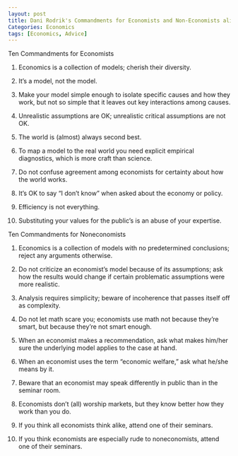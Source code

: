 ```yaml
---
layout: post
title: Dani Rodrik's Commandments for Economists and Non-Economists alike
Categories: Economics
tags: [Economics, Advice]
---
```



Ten Commandments for Economists 
1. Economics is a collection of models; cherish their diversity. 

2. It’s a model, not the model. 

3. Make your model simple enough to isolate specific causes and how they work, but not so simple that it leaves out key interactions among causes. 
4. Unrealistic assumptions are OK; unrealistic critical assumptions
   are not OK. 

5. The world is (almost) always second best.
 
6. To map a model to the real world you need explicit empirical
   diagnostics, which is more craft than science. 

7. Do not confuse agreement among economists for certainty about how
   the world works. 

8. It’s OK to say “I don’t know” when asked about the economy or
   policy. 

9. Efficiency is not everything. 

10. Substituting your values for the public’s is an abuse of your
    expertise. 

Ten Commandments for Noneconomists 

1. Economics is a collection of models with no predetermined
   conclusions; reject any arguments otherwise. 

2. Do not criticize an economist’s model because of its assumptions;
   ask how the results would change if certain problematic assumptions
   were more realistic. 

3. Analysis requires simplicity; beware of incoherence that passes
   itself off as complexity. 

4. Do not let math scare you; economists use math not because they’re
   smart, but because they’re not smart enough. 

5. When an economist makes a recommendation, ask what makes him/her
   sure the underlying model applies to the case at hand. 

6. When an economist uses the term “economic welfare,” ask what he/she
   means by it. 

7. Beware that an economist may speak differently in public than in
   the seminar room. 

8. Economists don’t (all) worship markets, but they know better how
   they work than you do. 

9. If you think all economists think alike, attend one of their
   seminars. 

10. If you think economists are especially rude to noneconomists, attend one of their seminars.
